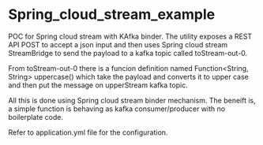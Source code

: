# Spring_cloud_stream_example

POC for Spring cloud stream with KAfka binder.
The utility exposes a REST API POST to accept a json input and then uses Spring cloud stream StreamBridge to send the payload to a kafka topic called toStream-out-0.

From toStream-out-0 there is a funcion definition named Function<String, String> uppercase()  which take the payload and converts it to upper case
and then put the message on upperStream kafka topic.

All this is done using Spring cloud stream binder mechanism. The beneift is, a simple function is behaving as kafka consumer/producer with no boilerplate code.

Refer to application.yml file for the configuration. 
